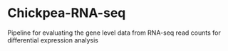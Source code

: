 # Chickpea-RNA-seq
Pipeline for evaluating the gene level data from RNA-seq read counts for differential expression analysis
